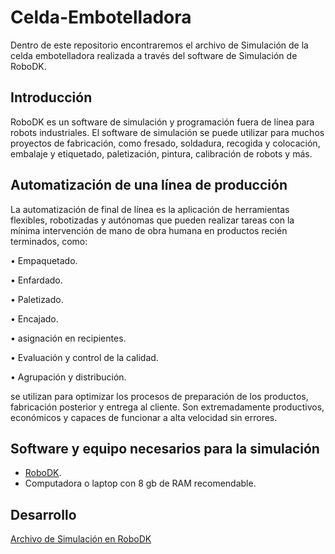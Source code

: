 # Celda-Embotelladora
Dentro de este repositorio encontraremos el archivo de Simulación de la celda embotelladora realizada a través del software de Simulación de RoboDK.

## Introducción
RoboDK es un software de simulación y programación fuera de línea para robots industriales. El software de simulación se puede utilizar para muchos proyectos de fabricación, como fresado, soldadura, recogida y colocación, embalaje y etiquetado, paletización, pintura, calibración de robots y más.

## Automatización de una línea de producción

La automatización de final de línea es la aplicación de herramientas flexibles, robotizadas y autónomas que pueden realizar tareas con la mínima intervención de mano de obra humana en productos recién terminados, como:

•	Empaquetado.

•	Enfardado.

•	Paletizado.

•	Encajado.

•	asignación en recipientes.

•	Evaluación y control de la calidad.

•	Agrupación y distribución.

se utilizan para optimizar los procesos de preparación de los productos, fabricación posterior y entrega al cliente. Son extremadamente productivos, económicos y capaces de funcionar a alta velocidad sin errores.

## Software y equipo necesarios para la simulación
- [RoboDK](https://robodk.com/es/download).
- Computadora o laptop con 8 gb de RAM recomendable.

## Desarrollo 
[Archivo de Simulación en RoboDK](https://github.com/MiguelPM01/Celda-Embotelladora/tree/main/Archivo%20de%20simulaci%C3%B3n%20en%20RoboDK)

